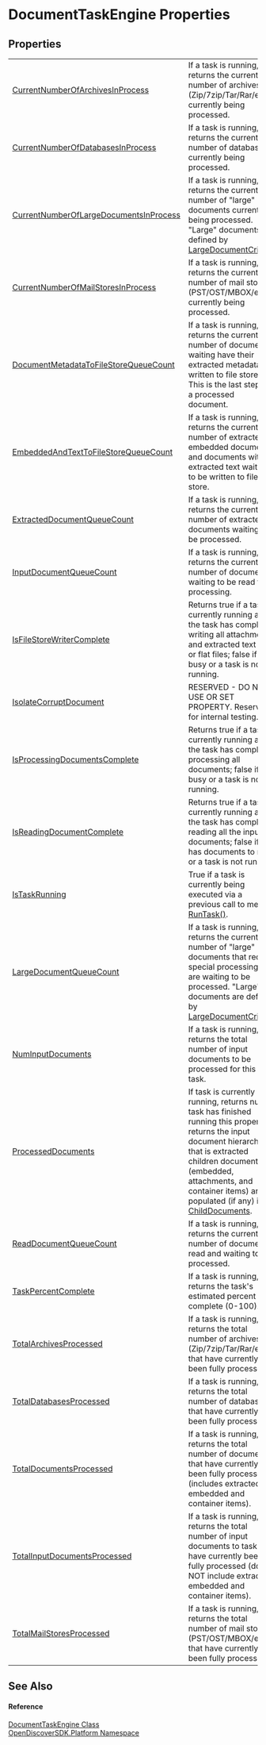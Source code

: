 # DocumentTaskEngine Properties




## Properties
<table>
<tr>
<td><a href="3aafc68a-0914-ed50-9263-8ed721c6233d">CurrentNumberOfArchivesInProcess</a></td>
<td>If a task is running, returns the current number of archives (Zip/7zip/Tar/Rar/etc) currently being processed.</td></tr>
<tr>
<td><a href="c066b8a6-ab98-70f3-82fc-c6a6376c9741">CurrentNumberOfDatabasesInProcess</a></td>
<td>If a task is running, returns the current number of databases currently being processed.</td></tr>
<tr>
<td><a href="3878427c-ff96-57b9-8a72-975d3091d336">CurrentNumberOfLargeDocumentsInProcess</a></td>
<td>If a task is running, returns the current number of "large" documents currently being processed. "Large" documents are defined by <a href="90aee97f-a132-9d0b-5c91-d6ac2eb95ace">LargeDocumentCritera</a>.</td></tr>
<tr>
<td><a href="a4ce15f3-785f-b491-ac49-4014b4247e61">CurrentNumberOfMailStoresInProcess</a></td>
<td>If a task is running, returns the current number of mail stores (PST/OST/MBOX/etc) currently being processed.</td></tr>
<tr>
<td><a href="ee1c36bd-ff59-7e0e-37c1-9b2ff037bead">DocumentMetadataToFileStoreQueueCount</a></td>
<td>If a task is running, returns the current number of documents waiting have their extracted metadata written to file store. This is the last step for a processed document.</td></tr>
<tr>
<td><a href="61cb6876-1b71-6a86-3db7-3a1ab7f19bde">EmbeddedAndTextToFileStoreQueueCount</a></td>
<td>If a task is running, returns the current number of extracted embedded documents and documents with extracted text waiting to be written to file store.</td></tr>
<tr>
<td><a href="cc410a30-8752-5e8d-0613-5ea8a9116c86">ExtractedDocumentQueueCount</a></td>
<td>If a task is running, returns the current number of extracted documents waiting to be processed.</td></tr>
<tr>
<td><a href="e976cc81-e64c-cfd9-9f1e-a745bf20098c">InputDocumentQueueCount</a></td>
<td>If a task is running, returns the current number of documents waiting to be read for processing.</td></tr>
<tr>
<td><a href="635f615a-980e-bdd8-f488-40b433cd49d0">IsFileStoreWriterComplete</a></td>
<td>Returns true if a task is currently running and the task has completed writing all attachments and extracted text to ar or flat files; false if still busy or a task is not running.</td></tr>
<tr>
<td><a href="3af413c2-1cb9-30fb-402b-f1e3b4a1f345">IsolateCorruptDocument</a></td>
<td>RESERVED - DO NOT USE OR SET PROPERTY. Reserved for internal testing.</td></tr>
<tr>
<td><a href="0b5cc2f0-dec4-d17c-f447-0b2513f662ce">IsProcessingDocumentsComplete</a></td>
<td>Returns true if a task is currently running and the task has completed processing all documents; false if still busy or a task is not running.</td></tr>
<tr>
<td><a href="c84ead17-ff1a-c262-6848-c25543c0e2a6">IsReadingDocumentComplete</a></td>
<td>Returns true if a task is currently running and the task has completed reading all the input documents; false if still has documents to read or a task is not running.</td></tr>
<tr>
<td><a href="9c9410f1-5d40-4dfb-61eb-1eb581383f72">IsTaskRunning</a></td>
<td>True if a task is currently being executed via a previous call to method <a href="0f804bf3-b74a-ee47-bf91-f9d3fe3e59d1">RunTask()</a>.</td></tr>
<tr>
<td><a href="f7f7e938-ea98-c97b-1058-1524b5bbf75a">LargeDocumentQueueCount</a></td>
<td>If a task is running, returns the current number of "large" documents that require special processing that are waiting to be processed. "Large" documents are defined by <a href="90aee97f-a132-9d0b-5c91-d6ac2eb95ace">LargeDocumentCritera</a>.</td></tr>
<tr>
<td><a href="53b67ebc-5833-b8c9-d9a5-27aeec345ad5">NumInputDocuments</a></td>
<td>If a task is running, returns the total number of input documents to be processed for this task.</td></tr>
<tr>
<td><a href="374e83aa-13b3-3f8d-a197-c5f0e9b1a1b1">ProcessedDocuments</a></td>
<td>If task is currently running, returns null. If task has finished running this property returns the input document hierarchy, that is extracted children documents (embedded, attachments, and container items) are populated (if any) in <a href="a1bf6deb-7e1f-a4c6-096b-688de9570059">ChildDocuments</a>.</td></tr>
<tr>
<td><a href="b9a6d648-e438-4932-bb97-4eae6165ae52">ReadDocumentQueueCount</a></td>
<td>If a task is running, returns the current number of documents read and waiting to be processed.</td></tr>
<tr>
<td><a href="41239ea8-23a1-f9fd-84c3-0c4fa77dfd67">TaskPercentComplete</a></td>
<td>If a task is running, returns the task's estimated percent complete (0-100).</td></tr>
<tr>
<td><a href="74326f41-965e-a286-53ed-3e1e3cdfef95">TotalArchivesProcessed</a></td>
<td>If a task is running, returns the total number of archives (Zip/7zip/Tar/Rar/etc) that have currently been fully processed.</td></tr>
<tr>
<td><a href="1283a5ed-0bb7-9831-d923-0ce05d63080e">TotalDatabasesProcessed</a></td>
<td>If a task is running, returns the total number of databases that have currently been fully processed.</td></tr>
<tr>
<td><a href="3b514da9-5d9e-fb31-15dc-8e696b4c69c8">TotalDocumentsProcessed</a></td>
<td>If a task is running, returns the total number of documents that have currently been fully processed (includes extracted embedded and container items).</td></tr>
<tr>
<td><a href="98b58945-93f0-e249-f25f-7b0faf21b64d">TotalInputDocumentsProcessed</a></td>
<td>If a task is running, returns the total number of input documents to task that have currently been fully processed (does NOT include extracted embedded and container items).</td></tr>
<tr>
<td><a href="d2ba7504-ac93-f9a2-e1bb-74ae4c16ad8d">TotalMailStoresProcessed</a></td>
<td>If a task is running, returns the total number of mail stores (PST/OST/MBOX/etc) that have currently been fully processed.</td></tr>
</table>

## See Also


#### Reference
<a href="55591a84-1c9a-5c6d-eefe-62a2134d5370">DocumentTaskEngine Class</a>  
<a href="aceb8efa-8dcd-26ac-b049-012c1f331112">OpenDiscoverSDK.Platform Namespace</a>  
